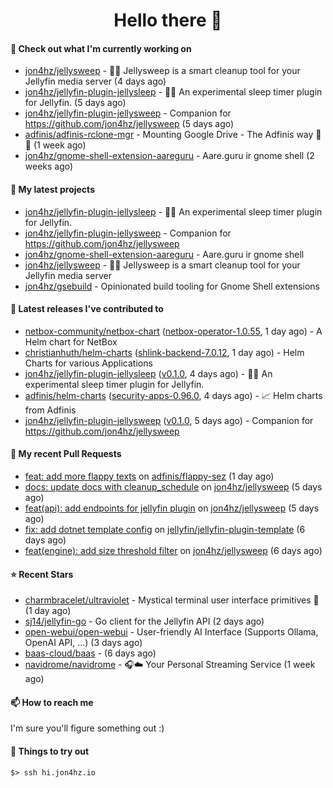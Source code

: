 <h1 align=center>Hello there 👋</h1>

#### 👷 Check out what I'm currently working on

- [jon4hz/jellysweep](https://github.com/jon4hz/jellysweep) - 🧹🪼 Jellysweep is a smart cleanup tool for your Jellyfin media server (4 days ago)
- [jon4hz/jellyfin-plugin-jellysleep](https://github.com/jon4hz/jellyfin-plugin-jellysleep) - 🪼💤 An experimental sleep timer plugin for Jellyfin. (5 days ago)
- [jon4hz/jellyfin-plugin-jellysweep](https://github.com/jon4hz/jellyfin-plugin-jellysweep) - Companion for https://github.com/jon4hz/jellysweep (5 days ago)
- [adfinis/adfinis-rclone-mgr](https://github.com/adfinis/adfinis-rclone-mgr) - Mounting Google Drive - The Adfinis way 🧙✨ (1 week ago)
- [jon4hz/gnome-shell-extension-aareguru](https://github.com/jon4hz/gnome-shell-extension-aareguru) - Aare.guru ir gnome shell (2 weeks ago)

#### 🌱 My latest projects

- [jon4hz/jellyfin-plugin-jellysleep](https://github.com/jon4hz/jellyfin-plugin-jellysleep) - 🪼💤 An experimental sleep timer plugin for Jellyfin.
- [jon4hz/jellyfin-plugin-jellysweep](https://github.com/jon4hz/jellyfin-plugin-jellysweep) - Companion for https://github.com/jon4hz/jellysweep
- [jon4hz/gnome-shell-extension-aareguru](https://github.com/jon4hz/gnome-shell-extension-aareguru) - Aare.guru ir gnome shell
- [jon4hz/jellysweep](https://github.com/jon4hz/jellysweep) - 🧹🪼 Jellysweep is a smart cleanup tool for your Jellyfin media server
- [jon4hz/gsebuild](https://github.com/jon4hz/gsebuild) - Opinionated build tooling for Gnome Shell extensions

#### 🔭 Latest releases I've contributed to

- [netbox-community/netbox-chart](https://github.com/netbox-community/netbox-chart) ([netbox-operator-1.0.55](https://github.com/netbox-community/netbox-chart/releases/tag/netbox-operator-1.0.55), 1 day ago) - A Helm chart for NetBox
- [christianhuth/helm-charts](https://github.com/christianhuth/helm-charts) ([shlink-backend-7.0.12](https://github.com/christianhuth/helm-charts/releases/tag/shlink-backend-7.0.12), 1 day ago) - Helm Charts for various Applications
- [jon4hz/jellyfin-plugin-jellysleep](https://github.com/jon4hz/jellyfin-plugin-jellysleep) ([v0.1.0](https://github.com/jon4hz/jellyfin-plugin-jellysleep/releases/tag/v0.1.0), 4 days ago) - 🪼💤 An experimental sleep timer plugin for Jellyfin.
- [adfinis/helm-charts](https://github.com/adfinis/helm-charts) ([security-apps-0.96.0](https://github.com/adfinis/helm-charts/releases/tag/security-apps-0.96.0), 4 days ago) - 📈 Helm charts from Adfinis
- [jon4hz/jellyfin-plugin-jellysweep](https://github.com/jon4hz/jellyfin-plugin-jellysweep) ([v0.1.0](https://github.com/jon4hz/jellyfin-plugin-jellysweep/releases/tag/v0.1.0), 5 days ago) - Companion for https://github.com/jon4hz/jellysweep

#### 🔨 My recent Pull Requests

- [feat: add more flappy texts](https://github.com/adfinis/flappy-sez/pull/35) on [adfinis/flappy-sez](https://github.com/adfinis/flappy-sez) (1 day ago)
- [docs: update docs with cleanup_schedule](https://github.com/jon4hz/jellysweep/pull/25) on [jon4hz/jellysweep](https://github.com/jon4hz/jellysweep) (5 days ago)
- [feat(api): add endpoints for jellyfin plugin](https://github.com/jon4hz/jellysweep/pull/24) on [jon4hz/jellysweep](https://github.com/jon4hz/jellysweep) (5 days ago)
- [fix: add dotnet template config](https://github.com/jellyfin/jellyfin-plugin-template/pull/81) on [jellyfin/jellyfin-plugin-template](https://github.com/jellyfin/jellyfin-plugin-template) (6 days ago)
- [feat(engine): add size threshold filter](https://github.com/jon4hz/jellysweep/pull/22) on [jon4hz/jellysweep](https://github.com/jon4hz/jellysweep) (6 days ago)

#### ⭐ Recent Stars

- [charmbracelet/ultraviolet](https://github.com/charmbracelet/ultraviolet) - Mystical terminal user interface primitives 🌈 (1 day ago)
- [sj14/jellyfin-go](https://github.com/sj14/jellyfin-go) - Go client for the Jellyfin API (2 days ago)
- [open-webui/open-webui](https://github.com/open-webui/open-webui) - User-friendly AI Interface (Supports Ollama, OpenAI API, ...) (3 days ago)
- [baas-cloud/baas](https://github.com/baas-cloud/baas) -  (6 days ago)
- [navidrome/navidrome](https://github.com/navidrome/navidrome) - 🎧☁️ Your Personal Streaming Service (1 week ago)

#### 📫 How to reach me
I'm sure you'll figure something out :)

#### 👀 Things to try out
```
$> ssh hi.jon4hz.io
```